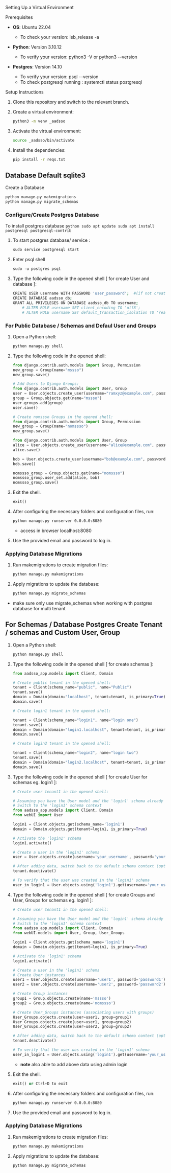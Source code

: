 Setting Up a Virtual Environment

Prerequisites

- **OS**: Ubuntu 22.04
  - To check your version: lsb_release -a
  
- **Python**: Version 3.10.12
  - To verify your version: python3 -V or python3 --version

- **Postgres**: Version 14.10
  - To verify your version: psql --version
  - To check postgresql running : systemctl status postgresql

Setup Instructions

1. Clone this repository and switch to the relevant branch.

2. Create a virtual environment:

    ```bash
    python3 -m venv _aadsso
    ```

3. Activate the virtual environment:
    
    ```bash
    source _aadsso/bin/activate
    ```

4. Install the dependencies:

    ```bash
    pip install -r reqs.txt
    ```

## Database Default sqlite3
Create a Database
```bash
python manage.py makemigrations
python manage.py migrate_schemas
```

### Configure/Create Postgres Database

To install postgres database
    ```python
    sudo apt update
    sudo apt install postgresql postgresql-contrib
    ```

1. To start postgres database/ service :
    ```python
    sudo service postgresql start    
    ```
2. Enter psql shell
    ```python
    sudo -u postgres psql    
    ```
3. Type the following code in the opened shell [ for create User and database ]:

    ```bash
    CREATE USER username WITH PASSWORD 'user_password';  #(if not created)
    CREATE DATABASE aadsso_db;
    GRANT ALL PRIVILEGES ON DATABASE aadsso_db TO username;
        # ALTER ROLE username SET client_encoding TO 'utf8';
        # ALTER ROLE username SET default_transaction_isolation TO 'read committed';  
    ```

### For Public Database / Schemas and Defaul User and Groups
 
1. Open a Python shell:

    ```bash
    python manage.py shell
    ```

2. Type the following code in the opened shell:

    ```python
    from django.contrib.auth.models import Group, Permission
    new_group = Group(name="mssso")
    new_group.save()

    # Add Users to Django Groups:
    from django.contrib.auth.models import User, Group
    user = User.objects.create_user(username="ramxyz@example.com", password="98765")
    group = Group.objects.get(name="mssso")
    user.groups.add(group)
    user.save()
      ```

    ```python
    # Create nomssso Groups in the opened shell:
    from django.contrib.auth.models import Group, Permission
    new_group = Group(name="nomssso")
    new_group.save()

    from django.contrib.auth.models import User, Group
    alice = User.objects.create_user(username="alice@example.com", password="333")
    alice.save()

    bob = User.objects.create_user(username="bob@example.com", password="515151")
    bob.save()

    nomssso_group = Group.objects.get(name="nomssso")
    nomssso_group.user_set.add(alice, bob)
    nomssso_group.save()
    ```

3. Exit the shell.
    ```python
    exit()
    ```
4. After configuring the necessary folders and configuration files, run:

    ```bash
    python manage.py runserver 0.0.0.0:8080
    ```
    - access in browser localhost:8080

5. Use the provided email and password to log in. 

### Applying Database Migrations

1. Run makemigrations to create migration files:
    
    ```bash
    python manage.py makemigrations
    ```
2. Apply migrations to update the database:
    
    ```bash
    python manage.py migrate_schemas
    ```

- make sure only use migrate_schemas when working with postgres database for multi tenant

## For Schemas / Database Postgres Create Tenant / schemas and Custom User, Group

1. Open a Python shell:

    ```bash
    python manage.py shell
    ```

2. Type the following code in the opened shell [ for create schemas ]:

    ```python
    from aadsso_app.models import Client, Domain

    # Create public tenant in the opened shell:
    tenant = Client(schema_name="public", name="Public")
    tenant.save()
    domain = Domain(domain="localhost", tenant=tenant, is_primary=True)
    domain.save()

    # Create login1 tenant in the opened shell:

    tenant = Client(schema_name="login1", name="login one")
    tenant.save()
    domain = Domain(domain="login1.localhost", tenant=tenant, is_primary=True)
    domain.save()

    # Create login2 tenant in the opened shell:

    tenant = Client(schema_name="login2", name="login two")
    tenant.save()
    domain = Domain(domain="login2.localhost", tenant=tenant, is_primary=True)
    domain.save()
    ```

3. Type the following code in the opened shell [ for create User for schemas eg. login1 ]:

    ```python
    # Create user tenant1 in the opened shell:

    # Assuming you have the User model and the 'login1' schema already created
    # Switch to the 'login1' schema context
    from aadsso_app.models import Client, Domain
    from webUI import User
    
    login1 = Client.objects.get(schema_name='login1')
    domain = Domain.objects.get(tenant=login1, is_primary=True)

    # Activate the 'login1' schema
    login1.activate()

    # Create a user in the 'login1' schema
    user = User.objects.create(username='your_username', password='your_password')

    # After adding data, switch back to the default schema context (optional)
    tenant.deactivate()

    # To verify that the user was created in the 'login1' schema
    user_in_login1 = User.objects.using('login1').get(username='your_username')

    ```

4. Type the following code in the opened shell [ for create Groups and User, Groups for schemas eg. login1 ]:

    ```python
    # Create user tenant1 in the opened shell:

    # Assuming you have the User model and the 'login1' schema already created
    # Switch to the 'login1' schema context
    from aadsso_app.models import Client, Domain
    from webUI.models import User, Group, User_Groups
    
    login1 = Client.objects.get(schema_name='login1')
    domain = Domain.objects.get(tenant=login1, is_primary=True)

    # Activate the 'login1' schema
    login1.activate()

    # Create a user in the 'login1' schema
    # Create User instances
    user1 = User.objects.create(username='user1', password='password1')
    user2 = User.objects.create(username='user2', password='password2')

    # Create Group instances
    group1 = Group.objects.create(name='mssso')
    group2 = Group.objects.create(name='nomssso')

    # Create User_Groups instances (associating users with groups)
    User_Groups.objects.create(user=user1, group=group1)
    User_Groups.objects.create(user=user1, group=group2)
    User_Groups.objects.create(user=user2, group=group2)

    # After adding data, switch back to the default schema context (optional)
    tenant.deactivate()

    # To verify that the user was created in the 'login1' schema
    user_in_login1 = User.objects.using('login1').get(username='your_username')

    ```

    - **note** also able to add above data using admin login 

4. Exit the shell.
    ```python
    exit() or Ctrl+D to exit
    ```

5. After configuring the necessary folders and configuration files, run:

    ```bash
    python manage.py runserver 0.0.0.0:8080
    ```

6. Use the provided email and password to log in. 

### Applying Database Migrations

1. Run makemigrations to create migration files:
    
    ```bash
    python manage.py makemigrations
    ```

2. Apply migrations to update the database:
    
    ```bash
    python manage.py migrate_schemas
    ```
